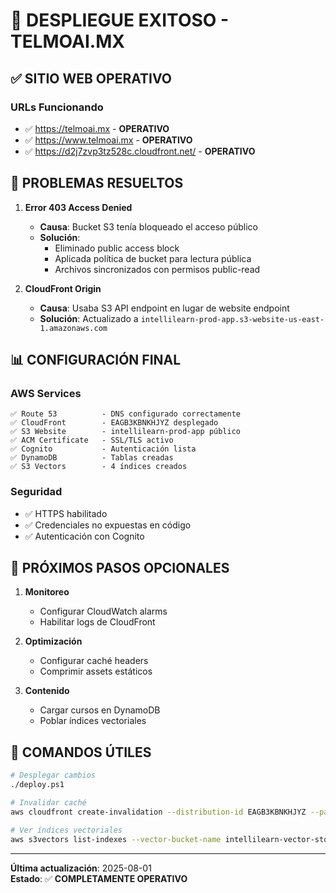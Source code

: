 # 🎉 DESPLIEGUE EXITOSO - TELMOAI.MX

## ✅ SITIO WEB OPERATIVO

### URLs Funcionando
- ✅ https://telmoai.mx - **OPERATIVO**
- ✅ https://www.telmoai.mx - **OPERATIVO**
- ✅ https://d2j7zvp3tz528c.cloudfront.net/ - **OPERATIVO**

## 🔧 PROBLEMAS RESUELTOS

1. **Error 403 Access Denied**
   - **Causa**: Bucket S3 tenía bloqueado el acceso público
   - **Solución**: 
     - Eliminado public access block
     - Aplicada política de bucket para lectura pública
     - Archivos sincronizados con permisos public-read

2. **CloudFront Origin**
   - **Causa**: Usaba S3 API endpoint en lugar de website endpoint
   - **Solución**: Actualizado a `intellilearn-prod-app.s3-website-us-east-1.amazonaws.com`

## 📊 CONFIGURACIÓN FINAL

### AWS Services
```
✅ Route 53          - DNS configurado correctamente
✅ CloudFront        - EAGB3KBNKHJYZ desplegado
✅ S3 Website        - intellilearn-prod-app público
✅ ACM Certificate   - SSL/TLS activo
✅ Cognito           - Autenticación lista
✅ DynamoDB          - Tablas creadas
✅ S3 Vectors        - 4 índices creados
```

### Seguridad
- ✅ HTTPS habilitado
- ✅ Credenciales no expuestas en código
- ✅ Autenticación con Cognito

## 🚀 PRÓXIMOS PASOS OPCIONALES

1. **Monitoreo**
   - Configurar CloudWatch alarms
   - Habilitar logs de CloudFront

2. **Optimización**
   - Configurar caché headers
   - Comprimir assets estáticos

3. **Contenido**
   - Cargar cursos en DynamoDB
   - Poblar índices vectoriales

## 📝 COMANDOS ÚTILES

```bash
# Desplegar cambios
./deploy.ps1

# Invalidar caché
aws cloudfront create-invalidation --distribution-id EAGB3KBNKHJYZ --paths "/*"

# Ver índices vectoriales
aws s3vectors list-indexes --vector-bucket-name intellilearn-vector-storage --region us-east-1
```

---
**Última actualización**: 2025-08-01  
**Estado**: ✅ **COMPLETAMENTE OPERATIVO**